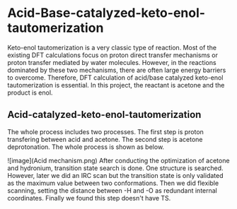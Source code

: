 # Acid-Base-catalyzed-keto-enol-tautomerization
Keto-enol tautomerization is a very classic type of reaction. Most of the existing DFT calculations focus on proton direct transfer mechanisms or proton transfer mediated by water molecules. However, in the reactions dominated by these two mechanisms, there are often large energy barriers to overcome. Therefore, DFT calculation of acid/base catalyzed keto-enol tautomerization is essential.
In this project, the reactant is acetone and the product is enol.
## Acid-catalyzed-keto-enol-tautomerization
The whole process includes two processes. The first step is proton transfering between acid and acetone. The second step is acetone deprotonation. The whole process is shown as below.

![image](Acid mechanism.png)
After conducting the optimization of acetone and hydronium, transition state search is done. One structure is searched. However, later we did an IRC scan but the transition state is only validated as the maximum value between two conformations. Then we did flexible scanning, setting the distance between -H and -O as redundant internal coordinates. Finally we found this step doesn't have TS.
